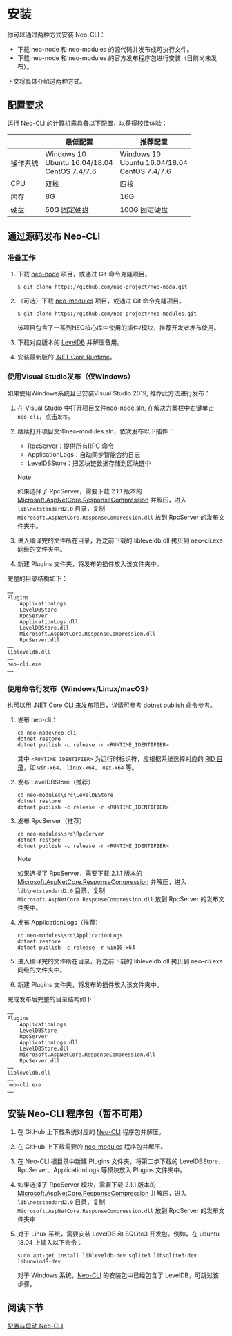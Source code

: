 # 安装

你可以通过两种方式安装 Neo-CLI：

- 下载 neo-node 和 neo-modules 的源代码并发布成可执行文件。
- 下载 neo-node 和 neo-modules 的官方发布程序包进行安装（目前尚未发布）。

下文将具体介绍这两种方式。

## 配置要求

运行 Neo-CLI 的计算机需具备以下配置，以获得较佳体验：

|          | 最低配置                                             | 推荐配置                                             |
| -------- | ---------------------------------------------------- | ---------------------------------------------------- |
| 操作系统 | Windows 10<br/>Ubuntu 16.04/18.04<br/>CentOS 7.4/7.6 | Windows 10<br/>Ubuntu 16.04/18.04<br/>CentOS 7.4/7.6 |
| CPU      | 双核                                                 | 四核                                                 |
| 内存     | 8G                                                   | 16G                                                  |
| 硬盘     | 50G 固定硬盘                                         | 100G 固定硬盘                                        |

## 通过源码发布 Neo-CLI

### 准备工作

1. 下载 [neo-node](https://github.com/neo-project/neo-node) 项目，或通过 Git 命令克隆项目。

   ```
   $ git clone https://github.com/neo-project/neo-node.git
   ```

2. （可选）下载 [neo-modules](https://github.com/neo-project/neo-modules) 项目，或通过 Git 命令克隆项目。

   ```
   $ git clone https://github.com/neo-project/neo-modules.git
   ```

   该项目包含了一系列NEO核心库中使用的插件/模块，推荐开发者发布使用。

3. 下载对应版本的 [LevelDB](https://github.com/neo-ngd/leveldb/releases) 并解压备用。

4. 安装最新版的 [.NET Core Runtime](https://dotnet.microsoft.com/download/dotnet-core/current/runtime)。

### 使用Visual Studio发布（仅Windows）

如果使用Windows系统且已安装Visual Studio 2019, 推荐此方法进行发布：

1. 在 Visual Studio 中打开项目文件neo-node.sln, 在解决方案栏中右键单击`neo-cli`，点击`发布`。

2. 继续打开项目文件neo-modules.sln，依次发布以下插件：

   - RpcServer：提供所有RPC 命令
   - ApplicationLogs：自动同步智能合约日志
   - LevelDBStore：把区块链数据存储到区块链中

   > [!Note]
   >
   > 如果选择了 RpcServer，需要下载 2.1.1 版本的 [Microsoft.AspNetCore.ResponseCompression](https://www.nuget.org/packages/Microsoft.AspNetCore.ResponseCompression/2.1.1) 并解压，进入 `lib\netstandard2.0` 目录，复制 `Microsoft.AspNetCore.ResponseCompression.dll` 放到 RpcServer 的发布文件夹中。

3. 进入编译完的文件所在目录，将之前下载的 libleveldb.dll 拷贝到 neo-cli.exe 同级的文件夹中。

4. 新建 Plugins 文件夹，将发布的插件放入该文件夹中。

完整的目录结构如下：

```
……
Plugins
	ApplicationLogs
	LevelDBStore
	RpcServer
	ApplicationLogs.dll
	LevelDBStore.dll
	Microsoft.AspNetCore.ResponseCompression.dll
	RpcServer.dll
……
libleveldb.dll
……
neo-cli.exe
……
```

### 使用命令行发布（Windows/Linux/macOS）

也可以用 .NET Core CLI 来发布项目，详情可参考 [dotnet publish 命令参考](https://docs.microsoft.com/zh-cn/dotnet/core/tools/dotnet-publish)。

1. 发布 neo-cli：

   ```
   cd neo-node\neo-cli
   dotnet restore
   dotnet publish -c release -r <RUNTIME_IDENTIFIER>
   ```
   其中 `<RUNTIME_IDENTIFIER>` 为运行时标识符，应根据系统选择对应的 [RID 目录](https://docs.microsoft.com/zh-cn/dotnet/core/rid-catalog)，如 `win-x64`、 `linux-x64`、 `osx-x64` 等。
   
2. 发布 LevelDBStore（推荐）

   ```
   cd neo-modules\src\LevelDBStore
   dotnet restore
   dotnet publish -c release -r <RUNTIME_IDENTIFIER>
   ```

3. 发布 RpcServer（推荐）

   ```
   cd neo-modules\src\RpcServer
   dotnet restore
   dotnet publish -c release -r <RUNTIME_IDENTIFIER>
   ```

   > [!Note]
   >
   > 如果选择了 RpcServer，需要下载 2.1.1 版本的 [Microsoft.AspNetCore.ResponseCompression](https://www.nuget.org/packages/Microsoft.AspNetCore.ResponseCompression/2.1.1) 并解压，进入 `lib\netstandard2.0` 目录，复制 `Microsoft.AspNetCore.ResponseCompression.dll` 放到 RpcServer 的发布文件夹中。

4. 发布 ApplicationLogs（推荐）

   ```
   cd neo-modules\src\ApplicationLogs
   dotnet restore
   dotnet publish -c release -r win10-x64
   ```

5. 进入编译完的文件所在目录，将之前下载的 libleveldb.dll 拷贝到 neo-cli.exe 同级的文件夹中。

6. 新建 Plugins 文件夹，将发布的插件放入该文件夹中。

完成发布后完整的目录结构如下：

```
……
Plugins
	ApplicationLogs
	LevelDBStore
	RpcServer
	ApplicationLogs.dll
	LevelDBStore.dll
	Microsoft.AspNetCore.ResponseCompression.dll
	RpcServer.dll
……
libleveldb.dll
……
neo-cli.exe
……
```

## 安装 Neo-CLI 程序包（暂不可用）

1. 在 GitHub 上下载系统对应的 [Neo-CLI](https://github.com/neo-project/neo-node/releases) 程序包并解压。

2. 在 GitHub 上下载需要的 [neo-modules](https://github.com/neo-project/neo-modules/releases) 程序包并解压。

3. 在 Neo-CLI 根目录中新建 Plugins 文件夹，将第二步下载的 LevelDBStore、RpcServer、ApplicationLogs 等模块放入 Plugins 文件夹中。

4. 如果选择了 RpcServer 模块，需要下载 2.1.1 版本的 [Microsoft.AspNetCore.ResponseCompression](https://www.nuget.org/packages/Microsoft.AspNetCore.ResponseCompression/2.1.1) 并解压，进入 `lib\netstandard2.0` 目录，复制 `Microsoft.AspNetCore.ResponseCompression.dll` 放到 RpcServer 的发布文件夹中

5. 对于 Linux 系统，需要安装 LevelDB 和 SQLite3 开发包。例如，在 ubuntu 18.04 上输入以下命令：

   ```
   sudo apt-get install libleveldb-dev sqlite3 libsqlite3-dev libunwind8-dev
   ```

   对于 Windows 系统，[Neo-CLI](https://github.com/neo-project/neo-cli/releases) 的安装包中已经包含了 LevelDB，可跳过该步骤。  

## 阅读下节

[配置与启动 Neo-CLI](config.md)